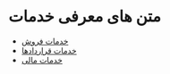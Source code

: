 #  متن های معرفی خدمات 

- [خدمات فروش](marketing.md)
- [خدمات قراردادها](contracts.md)
- [خدمات مالی](financial.md)
